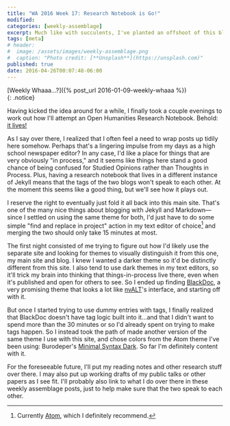 ```yaml
---
title: "WA 2016 Week 17: Research Notebook is Go!"
modified:
categories: [weekly-assemblage]
excerpt: Much like with succulents, I've planted an offshoot of this blog to see whether it'll take root. Open Humanities Research Notebooks—come and join the future™.
tags: [meta]
# header:
#  image: /assets/images/weekly-assemblage.png
#  caption: "Photo credit: [**Unsplash**](https://unsplash.com)"
published: true
date: 2016-04-26T00:07:48-06:00
---
```

  
[Weekly Whaaa…?]({% post_url 2016-01-09-weekly-whaaa %})  
{: .notice}  

Having kicked the idea around for a while, I finally took a couple evenings to work out how I'll attempt an Open Humanities Research Notebook. Behold: [it lives!]({{site.url}}/research-notebook)  

As I say over there, I realized that I often feel a need to wrap posts up tidily here somehow. Perhaps that's a lingering impulse from my days as a high school newspaper editor? In any case, I'd like a place for things that are very obviously "in process," and it seems like things here stand a good chance of being confused for Studied Opinions rather than Thoughts in Process. Plus, having a research notebook that lives in a different instance of Jekyll means that the tags of the two blogs won't speak to each other. At the moment this seems like a good thing, but we'll see how it plays out.  

I reserve the right to eventually just fold it all back into this main site. That's one of the many nice things about blogging with Jekyll and Markdown—since I settled on using the same theme for both, I'd just have to do some simple "find and replace in project" action in my text editor of choice[^fna] and merging the two should only take 15 minutes at most.  

[^fna]: Currently [Atom](https://atom.io), which I definitely recommend.  

The first night consisted of me trying to figure out how I'd likely use the separate site and looking for themes to visually distinguish it from this one, my main site and blog. I knew I wanted a darker theme so it'd be distinctly different from this site. I also tend to use dark themes in my text editors, so it'll trick my brain into thinking that things-in-process live there, even when it's published and open for others to see. So I ended up finding [BlackDoc](http://karloespiritu.com/blackdoc/), a very promising theme that looks a lot like [nvALT](http://brettterpstra.com/projects/nvalt/)'s interface, and starting off with it.   

But once I started trying to use dummy entries with tags, I finally realized that BlackDoc doesn't have tag logic built into it…and that I didn't want to spend more than the 30 minutes or so I'd already spent on trying to make tags happen. So I instead took the path of  made another version of the same theme I use with this site, and chose colors from the Atom theme I've been using: Burodeper's [Minimal Syntax Dark](https://github.com/burodepeper/minimal-syntax-dark). So far I'm definitely content with it.  

For the foreseeable future, I'll put my reading notes and other research stuff over there. I may also put up working drafts of my public talks or other papers as I see fit. I'll probably also link to what I do over there in these weekly assemblage posts, just to help make sure that the two speak to each other.   